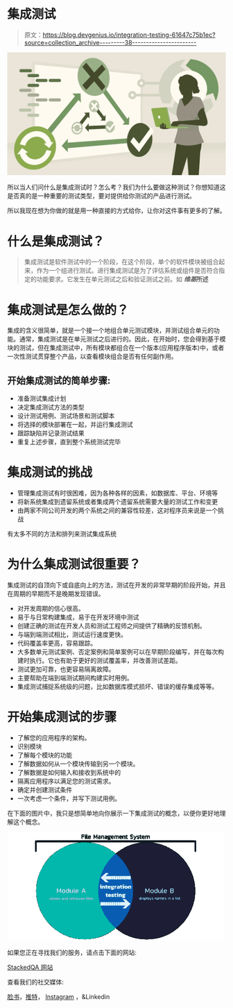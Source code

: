 # 集成测试

> 原文：<https://blog.devgenius.io/integration-testing-61647c75b1ec?source=collection_archive---------38----------------------->

![](img/5acebed29a07e1a27f6321e43786cc2a.png)

所以当人们问什么是集成测试时？怎么考？我们为什么要做这种测试？你想知道这是否真的是一种重要的测试类型，要对提供给你测试的产品进行测试。

所以我现在想为你做的就是用一种直接的方式给你，让你对这件事有更多的了解。

# 什么是集成测试？

> 集成测试是软件测试中的一个阶段，在这个阶段，单个的软件模块被组合起来，作为一个组进行测试。进行集成测试是为了评估系统或组件是否符合指定的功能要求。它发生在单元测试之后和验证测试之前。如 ***维基*所述**

# 集成测试是怎么做的？

集成的含义很简单，就是一个接一个地组合单元测试模块，并测试组合单元的功能。通常，集成测试是在单元测试之后进行的。因此，在开始时，您会得到基于模块的测试，但在集成测试中，所有模块都组合在一个版本(应用程序版本)中，或者一次性测试贯穿整个产品，以查看模块组合是否有任何副作用。

## 开始集成测试的简单步骤:

*   准备测试集成计划
*   决定集成测试方法的类型
*   设计测试用例、测试场景和测试脚本
*   将选择的模块部署在一起，并运行集成测试
*   跟踪缺陷并记录测试结果
*   重复上述步骤，直到整个系统测试完毕

# 集成测试的挑战

*   管理集成测试有时很困难，因为各种各样的因素，如数据库、平台、环境等
*   将新系统集成到遗留系统或者集成两个遗留系统需要大量的测试工作和变更
*   由两家不同公司开发的两个系统之间的兼容性较差，这对程序员来说是一个挑战

有太多不同的方法和排列来测试集成系统

# 为什么集成测试很重要？

集成测试的自顶向下或自底向上的方法，测试在开发的非常早期的阶段开始，并且在周期的早期而不是晚期发现错误。

*   对开发周期的信心很高。
*   易于与日常构建集成，易于在开发环境中测试
*   创建正确的测试在开发人员和测试工程师之间提供了精确的反馈机制。
*   与端到端测试相比，测试运行速度更快。
*   代码覆盖率更高，容易跟踪。
*   大多数单元测试案例、否定案例和简单案例可以在早期阶段编写，并在每次构建时执行。它也有助于更好的测试覆盖率，并改善测试差距。
*   测试更加可靠，也更容易隔离故障。
*   主要帮助在端到端测试期间构建实时用例。
*   集成测试捕捉系统级的问题，比如数据库模式损坏、错误的缓存集成等等。

# 开始集成测试的步骤

*   了解您的应用程序的架构。
*   识别模块
*   了解每个模块的功能
*   了解数据如何从一个模块传输到另一个模块。
*   了解数据是如何输入和接收到系统中的
*   隔离应用程序以满足您的测试需求。
*   确定并创建测试条件
*   一次考虑一个条件，并写下测试用例。

在下面的图片中，我只是想简单地向你展示一下集成测试的概念，以便你更好地理解这个概念。

![](img/354c9d422258ad607eb996d969147f18.png)

如果您正在寻找我们的服务，请点击下面的网站:

[StackedQA 网站](https://www.stackedqa.com/)

查看我们的社交媒体:

[脸书](https://www.facebook.com/StackedQA)，[推特](https://twitter.com/stackedqa)， [Instagram](https://instagram.com/stackedqa) ，&Linkedin